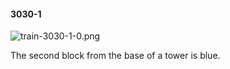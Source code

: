 #### 3030-1
![train-3030-1-0.png](https://github.com/lil-lab/nlvr/raw/master/nlvr/train/images/16/train-3030-1-0.png "train-3030-1-0.png")

The second block from the base of a tower is blue.